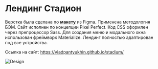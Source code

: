 # Лендинг Стадион

Верстка была сделана по **[макету](https://github.com/vadyapan/landing_stadium/blob/main/design/template.fig)** из Figma. Применена методология БЭМ. Сайт исполнен по концепции Pixel Perfect. Код CSS оформлен через препроцессор Sass. Для создания меню и модального окна использован фреймворк Materialize. Лендинг полностью адаптирован под все устройства.

Ссылка на сайт: https://vladpantyukhin.github.io/stadium/

![Design](https://github.com/vadyapan/landing_stadium/blob/main/design/layout.png)
